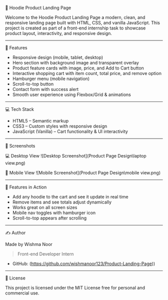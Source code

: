 🧥 Hoodie Product Landing Page

Welcome to the Hoodie Product Landing Page  a modern, clean, and responsive landing page built with HTML, CSS, and vanilla JavaScript. This project is created as part of a front-end internship task to showcase product layout, interactivity, and responsive design.

---

 🚀 Features

-  Responsive design (mobile, tablet, desktop)
-  Hero section with background image and transparent overlay
-  Product feature cards with image, price, and Add to Cart button
-  Interactive shopping cart with item count, total price, and remove option
-  Hamburger menu (mobile navigation)
-  Scroll-to-top button
-  Contact form with success alert
-  Smooth user experience using Flexbox/Grid & animations

---

💻 Tech Stack

- HTML5 – Semantic markup
- CSS3 – Custom styles with responsive design
- JavaScript (Vanilla) – Cart functionality & UI interactivity

---

📸 Screenshots

 💻 Desktop View
![Desktop Screenshot](Product Page Design\laptop view.png)

 📱 Mobile View
![Mobile Screenshot](Product Page Design\mobile view.png)

---

🧪 Features in Action

- Add any hoodie to the cart and see it update in real time
- Remove items and see totals adjust dynamically
- Works great on all screen sizes
- Mobile nav toggles with hamburger icon
- Scroll-to-top appears after scrolling

---

✍️ Author

Made by Wishma Noor 
> Front-end Developer Intern

- GitHub: (https://github.com/wishmanoor123/Product-Landing-Page))


---

 📄 License

This project is licensed under the MIT License free for personal and commercial use.


